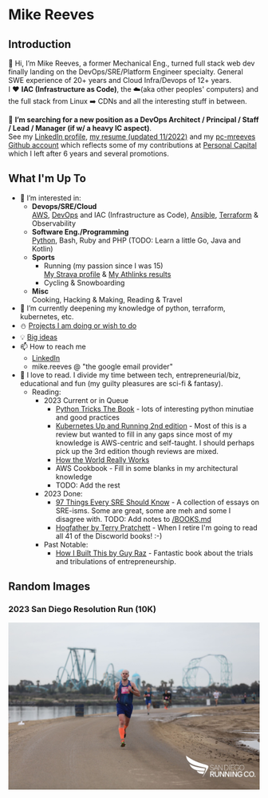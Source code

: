 # Mike Reeves

## Introduction

:wave: Hi, I’m Mike Reeves, a former Mechanical Eng., turned full stack web dev finally landing on the DevOps/SRE/Platform Engineer specialty. General SWE experience of 20+ years and Cloud Infra/Devops of 12+ years.   
I :heart: **IAC (Infrastructure as Code)**, the :cloud:(aka other peoples' computers) and the full stack from Linux :arrow_right: CDNs and all the interesting stuff in between. 

:telescope: **I’m searching for a new position as a DevOps Architect / Principal / Staff / Lead / Manager (if w/ a heavy IC aspect)**.   
See my [LinkedIn profile](https://www.linkedin.com/in/runamok/), [my resume (updated 11/2022)](/files/Michael_Reeves_Resume_2022-11_v0.pdf) and my [pc-mreeves Github account](https://github.com/pc-mreeves) 
which reflects some of my contributions at [Personal Capital](https://www.personalcapital.com/company) which I left after 6 years and several promotions.  

## What I'm Up To

- :eyes: I’m interested in:
  - **Devops/SRE/Cloud**  
    [AWS](https://aws.amazon.com/), [DevOps](https://en.wikipedia.org/wiki/DevOps) and IAC (Infrastructure as Code), [Ansible]([https://aws.amazon.com/](https://www.ansible.com/)), [Terraform](https://www.terraform.io/) & Observability
  - **Software Eng./Programming**  
    [Python](https://www.python.org/), Bash, Ruby and PHP (TODO: Learn a little Go, Java and Kotlin)
  - **Sports**
    - Running (my passion since I was 15)  
      [My Strava profile](https://www.strava.com/athletes/4131127) & [My Athlinks results](https://www.athlinks.com/athletes/71510316/results)
    - Cycling & Snowboarding
  - **Misc**  
    Cooking, Hacking & Making, Reading & Travel
- :seedling: I’m currently deepening my knowledge of python, terraform, kubernetes, etc.
- :snowman: [Projects I am doing or wish to do](/PROJECTS.md)
- :bulb: [Big ideas](/BIG_IDEAS.md)
- :mailbox: How to reach me
  - [LinkedIn](https://www.linkedin.com/in/runamok/)
  - mike.reeves @ "the google email provider"
- :book: I love to read. I divide my time between tech, entrepreneurial/biz, educational and fun (my guilty pleasures are sci-fi & fantasy). 
  - Reading:
    - 2023 Current or in Queue
      - [Python Tricks The Book](https://www.amazon.com/gp/product/B0785Q7GSY/) - lots of interesting python minutiae and good practices
      - [Kubernetes Up and Running 2nd edition](https://www.amazon.com/Kubernetes-Up-Running-Brendan-Burns-ebook/dp/B0B8G22T5L) - Most of this is a review but wanted to fill in any gaps since most of my knowledge is AWS-centric and self-taught. I should perhaps pick up the 3rd edition though reviews are mixed. 
      - [How the World Really Works](https://www.amazon.com/How-World-Really-Works-Science-ebook/dp/B09CDB69WT)
      - AWS Cookbook - Fill in some blanks in my architectural knowledge
      - TODO: Add the rest
    - 2023 Done:
      - [97 Things Every SRE Should Know](https://www.amazon.com/Things-Every-SRE-Should-Know/dp/1492081493/) - A collection of essays on SRE-isms. Some are great, some are meh and some I disagree with. TODO: Add notes to [/BOOKS.md](/BOOKS.md#97_things_sre)
      - [Hogfather by Terry Pratchett](https://www.amazon.com/Hogfather-Discworld-Terry-Pratchett/dp/0061059056) - When I retire I'm going to read all 41 of the Discworld books! :-) 
    - Past Notable:
      - [How I Built This by Guy Raz](https://www.amazon.com/How-Built-This-Unexpected-Entrepreneurs-ebook/dp/B081TTXD8F/ref=sr_1_1) - Fantastic book about the trials and tribulations of entrepreneurship.

## Random Images

### 2023 San Diego Resolution Run (10K)
![2023 San Diego Resolution Run (10K)](/images/2023-sd-resolution-run.jpg "2023 San Diego Resolution Run (10K)")
